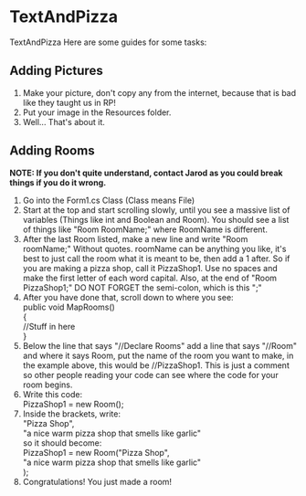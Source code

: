 # TextAndPizza
TextAndPizza
Here are some guides for some tasks:

## Adding Pictures ##
1. Make your picture, don't copy any from the internet, because that is bad like they taught us in RP!
2. Put your image in the Resources folder.
3. Well... That's about it.

## Adding Rooms ##
<b>NOTE: If you don't quite understand, contact Jarod as you could break things if you do it wrong.</b>
<br />
1. Go into the Form1.cs Class (Class means File)
2. Start at the top and start scrolling slowly, until you see a massive list of variables (Things like int and Boolean and Room). You should see a list of things like "Room RoomName;" where RoomName is different.
3. After the last Room listed, make a new line and write "Room roomName;" Without quotes. roomName can be anything you like, it's best to just call the room what it is meant to be, then add a 1 after. So if you are making a pizza shop, call it PizzaShop1. Use no spaces and make the first letter of each word capital. Also, at the end of "Room PizzaShop1;" DO NOT FORGET the semi-colon, which is this ";"
4. After you have done that, scroll down to where you see: <br />
  public void MapRooms() <br />
  { <br />
  	//Stuff in here <br />
  }
5. Below the line that says "//Declare Rooms" add a line that says "//Room" and where it says Room, put the name of the room you want to make, in the example above, this would be //PizzaShop1. This is just a comment so other people reading your code can see where the code for your room begins.
6. Write this code: <br />
PizzaShop1 = new Room();
7. Inside the brackets, write: <br />
"Pizza Shop", <br />
"a nice warm pizza shop that smells like garlic" <br />
so it should become: <br />
PizzaShop1 = new Room("Pizza Shop", <br />
	"a nice warm pizza shop that smells like garlic" <br />
);
8. Congratulations! You just made a room!
